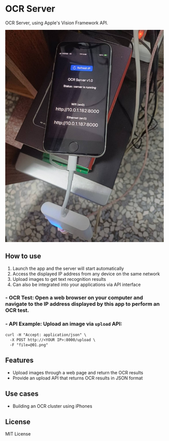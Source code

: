 # OCR Server

OCR Server, using Apple's Vision Framework API.

![image](image.jpg)

## How to use

1. Launch the app and the server will start automatically
2. Access the displayed IP address from any device on the same network
3. Upload images to get text recognition results
4. Can also be integrated into your applications via API interface

### - OCR Test: Open a web browser on your computer and navigate to the IP address displayed by this app to perform an OCR test.

### - API Example: Upload an image via `upload` API:

```
curl -H "Accept: application/json" \
  -X POST http://<YOUR IP>:8000/upload \
  -F "file=@01.png"
```


## Features

- Upload images through a web page and return the OCR results
- Provide an upload API that returns OCR results in JSON format


## Use cases

- Building an OCR cluster using iPhones


## License

MIT License
